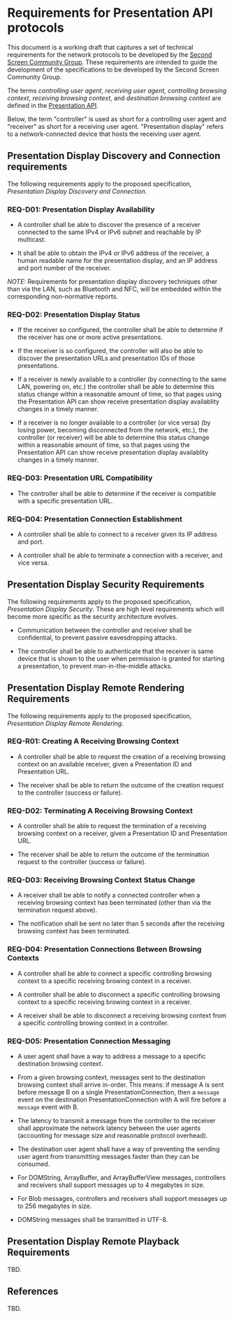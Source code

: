 # Requirements for Presentation API protocols 

This document is a working draft that captures a set of technical requirements
for the network protocols to be developed by the [Second Screen Community
Group](https://webscreens.github.io/cg-charter/).  These requirements are
intended to guide the development of the specifications to be developed by the
Second Screen Community Group.

The terms *controlling user agent*, *receiving user agent*, *controlling
browsing context*, *receiving browsing context*, and *destination browsing
context* are defined in the [Presentation
API](https://w3c.github.io/presentation-api/).

Below, the term "controller" is used as short for a controlling user agent and
"receiver" as short for a receiving user agent.  "Presentation display" refers
to a network-connected device that hosts the receiving user agent.

## <a name="spec-ddc"></a>Presentation Display Discovery and Connection requirements

The following requirements apply to the proposed specification, *Presentation
Display Discovery and Connection*.

### <a name="REQ-D01"></a>REQ-D01: Presentation Display Availability

- A controller shall be able to discover the presence of a receiver connected to
the same IPv4 or IPv6 subnet and reachable by IP multicast.

- It shall be able to obtain the IPv4 or IPv6 address of the receiver, a human
readable name for the presentation display, and an IP address and port number of
the receiver.

*NOTE:* Requirements for presentation display discovery techniques other than
via the LAN, such as Bluetooth and NFC, will be embedded within the
corresponding non-normative reports.

### <a name="REQ-D02"></a>REQ-D02: Presentation Display Status

- If the receiver so configured, the controller shall be able to determine if the
receiver has one or more active presentations.

- If the receiver is so configured, the controller will also be able to discover
the presentation URLs and presentation IDs of those presentations.

- If a receiver is newly available to a controller (by connecting to the same
LAN, powering on, etc.) the controller shall be able to determine this status
change within a reasonable amount of time, so that pages using the
Presentation API can show receive presentation display availablity changes in
a timely manner.

- If a receiver is no longer available to a controller (or vice versa) (by
losing power, becoming disconnected from the network, etc.), the controller (or
receiver) will be able to determine this status change within a reasonable
amount of time, so that pages using the Presentation API can show receive
presentation display availablity changes in a timely manner.

### <a name="REQ-D02"></a>REQ-D03: Presentation URL Compatibility

- The controller shall be able to determine if the receiver is compatible with a
specific presentation URL.

### <a name="REQ-D04"></a>REQ-D04: Presentation Connection Establishment

- A controller shall be able to connect to a receiver given its IP address and port.

- A controller shall be able to terminate a connection with a receiver, and vice versa.

## <a name="spec-sec"></a>Presentation Display Security Requirements

The following requirements apply to the proposed specification, *Presentation
Display Security*.  These are high level requirements which will become more
specific as the security architecture evolves.

- Communication between the controller and receiver shall be confidential, to prevent
passive eavesdropping attacks.

- The controller shall be able to authenticate that the receiver is same device
that is shown to the user when permission is granted for starting a presentation,
to prevent man-in-the-middle attacks.

## <a name="spec-rendering"></a>Presentation Display Remote Rendering Requirements

The following requirements apply to the proposed specification, *Presentation
Display Remote Rendering*.

### <a name="REQ-R01"></a>REQ-R01: Creating A Receiving Browsing Context

- A controller shall be able to request the creation of a receiving browsing
context on an available receiver, given a Presentation ID and Presentation
URL.

- The receiver shall be able to return the outcome of the creation request to the
controller (success or failure).

### <a name="REQ-R02"></a>REQ-D02: Terminating A Receiving Browsing Context

- A controller shall be able to request the termination of a receiving browsing
context on a receiver, given a Presentation ID and Presentation URL.

- The receiver shall be able to return the outcome of the termination request to
the controller (success or failure).

### <a name="REQ-R03"></a>REQ-D03: Receiving Browsing Context Status Change

- A receiver shall be able to notify a connected controller when a receiving
browsing context has been terminated (other than via the termination request
above).

- The notification shall be sent no later than 5 seconds after the receiving
browsing context has been terminated.

### <a name="REQ-R04"></a>REQ-D04: Presentation Connections Between Browsing Contexts

- A controller shall be able to connect a specific controlling browsing context to a
specific receiving browing context in a receiver.

- A controller shall be able to disconnect a specific controlling browsing context to a
specific receiving browing context in a receiver.

- A receiver shall be able to disconnect a receiving browsing context from a
specific controlling browing context in a controller.

### <a name="REQ-R05"></a>REQ-D05: Presentation Connection Messaging

- A user agent shall have a way to address a message to a specific destination
browsing context.

- From a given browsing context, messages sent to the destination browsing
context shall arrive in-order.  This means: if message A is sent before
message B on a single PresentationConnection, then a `message` event on the
destination PresentationConnection with A will fire before a `message` event
with B.

- The latency to transmit a message from the controller to the receiver shall
approximate the network latency between the user agents (accounting for
message size and reasonable protocol overhead).

- The destination user agent shall have a way of preventing the sending user
agent from transmitting messages faster than they can be consumed.

- For DOMString, ArrayBuffer, and ArrayBufferView messages, controllers and
receivers shall support messages up to 4 megabytes in size.

- For Blob messages, controllers and receivers shall support messages up to 256
megabytes in size.

- DOMString messages shall be transmitted in UTF-8.

## <a name="spec-playback"></a>Presentation Display Remote Playback Requirements

TBD.

## References

TBD.

